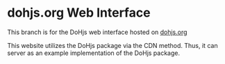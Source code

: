 # dohjs.org Web Interface
This branch is for the DoHjs web interface hosted on [dohjs.org](https://dohjs.org)

This website utilizes the DoHjs package via the CDN method. Thus, it can server as an example implementation of the DoHjs package.
